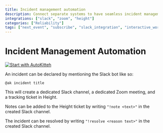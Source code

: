 ```yaml
---
title: Incident management automation
description: Connect separate systems to have seamless incident management
integrations: ["slack", "zoom", "height"]
categories: ["Reliability"]
tags: ["next_event", "subscribe", "slack_integration", "interactive_workflows", "user_interactions", "event_loops", "notifications", "workflow_patterns"]
---
```


# Incident Management Automation

[![Start with AutoKitteh](https://autokitteh.com/assets/autokitteh-badge.svg)](https://app.autokitteh.cloud/template?name=reliability/incidenter)

An incident can be declared by mentioning the Slack bot like so:

```
@ak incident title
```

This will create a dedicated Slack channel, a dedicated Zoom meeting, and a tracking ticket in Height.

Notes can be added to the Height ticket by writing `"!note <text>"` in the created Slack channel.

The incident can be resolved by writing `"!resolve <reason text>"` in the created Slack channel.
